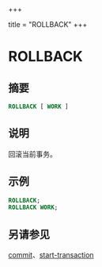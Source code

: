 +++

title = "ROLLBACK"
+++

# ROLLBACK

## 摘要

``` sql
ROLLBACK [ WORK ]
```

## 说明

回滚当前事务。

## 示例

``` sql
ROLLBACK;
ROLLBACK WORK;
```

## 另请参见

[commit](./commit.html)、[start-transaction](./start-transaction.html)